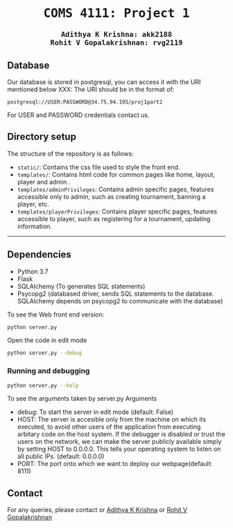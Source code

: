 <div align="center">

<samp>

<h1> COMS 4111: Project 1  </h1>

<h3> Adithya K Krishna: akk2188 <br> Rohit V Gopalakrishnan: rvg2119 </h3>
</samp>   

</div>     



## Database
Our database is stored in postgresql, you can access it with the URI mentioned below
XXX: The URI should be in the format of:

    postgresql://USER:PASSWORD@34.75.94.195/proj1part2

For USER and PASSWORD credentials contact us.


## Directory setup
<!---------------------------------------------------------------------------------------------------------------->
The structure of the repository is as follows: 

- `static/`: Contains the css file used to style the front end.
- `templates/`: Contains html code for common pages like home, layout, player and admin .
- `templates/adminPrivileges`: Contains admin specific pages, features accessible only to admin, such as creating tournament, banning a player, etc.
- `templates/playerPrivileges`: Contains player specific pages, features accessible to player, such as registering for a tournament, 
                                updating information.

---

## Dependencies
- Python 3.7
- Flask
- SQLAlchemy (To generates SQL statements)
- Psycopg2 (databased driver, sends SQL statements to the database. SQLAlchemy depends on psycopg2 to communicate with the database)


To see the Web front end version:
```bash
python server.py
```

Open the code in edit mode
```bash
python server.py --debug 
```

### Running and debugging
```bash
python server.py --help 
```
To see the arguments taken by server.py
Arguments

- debug: To start the server in edit mode (default: False)
- HOST: The server is accesible only from the machine on which its executed, to avoid other users of the application from executing  
        arbitary code on the host system. If the debugger is disabled or trust the users on the network, we can make the server publicly available simply by setting  HOST to 0.0.0.0. This tells your operating system to listen on all public IPs. (default: 0.0.0.0)
- PORT: The port onto which we want to deploy our webpage(default: 8111)

## Contact

For any queries, please contact or [Adithya K Krishna](mailto:adithya.krishnakumar@gmail.com) or [Rohit V Gopalakrishnan](mailto:)